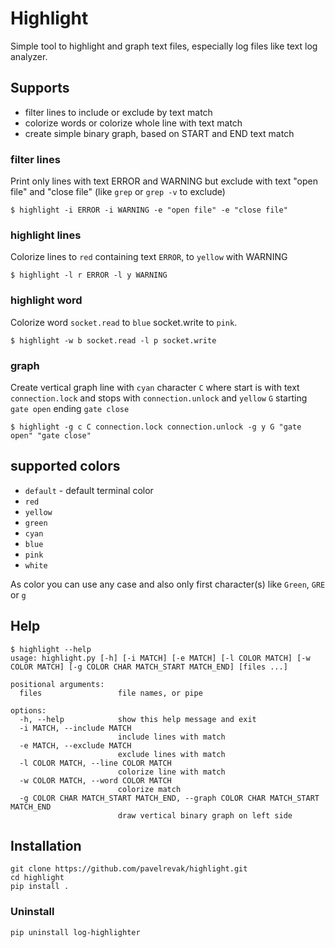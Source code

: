 # Highlight

Simple tool to highlight and graph text files, especially log files like text log analyzer.

## Supports

- filter lines to include or exclude by text match
- colorize words or colorize whole line with text match
- create simple binary graph, based on START and END text match

### filter lines

Print only lines with text ERROR and WARNING but exclude with text "open file" and "close file" (like `grep` or `grep -v` to exclude)

```
$ highlight -i ERROR -i WARNING -e "open file" -e "close file"
```

### highlight lines

Colorize lines to `red` containing text `ERROR`, to `yellow` with WARNING

```
$ highlight -l r ERROR -l y WARNING
```

### highlight word

Colorize word `socket.read` to `blue` socket.write to `pink`.

```
$ highlight -w b socket.read -l p socket.write
```

### graph

Create vertical graph line with `cyan` character `C` where start is with text `connection.lock` and stops with `connection.unlock` and `yellow` `G` starting `gate open` ending `gate close`

```
$ highlight -g c C connection.lock connection.unlock -g y G "gate open" "gate close"
```

## supported colors

- `default` - default terminal color
- `red`
- `yellow`
- `green`
- `cyan`
- `blue`
- `pink`
- `white`

As color you can use any case and also only first character(s) like `Green`, `GRE` or `g`

## Help

```
$ highlight --help
usage: highlight.py [-h] [-i MATCH] [-e MATCH] [-l COLOR MATCH] [-w COLOR MATCH] [-g COLOR CHAR MATCH_START MATCH_END] [files ...]

positional arguments:
  files                 file names, or pipe

options:
  -h, --help            show this help message and exit
  -i MATCH, --include MATCH
                        include lines with match
  -e MATCH, --exclude MATCH
                        exclude lines with match
  -l COLOR MATCH, --line COLOR MATCH
                        colorize line with match
  -w COLOR MATCH, --word COLOR MATCH
                        colorize match
  -g COLOR CHAR MATCH_START MATCH_END, --graph COLOR CHAR MATCH_START MATCH_END
                        draw vertical binary graph on left side
```

## Installation

```
git clone https://github.com/pavelrevak/highlight.git
cd highlight
pip install .
```

### Uninstall

```
pip uninstall log-highlighter
```
